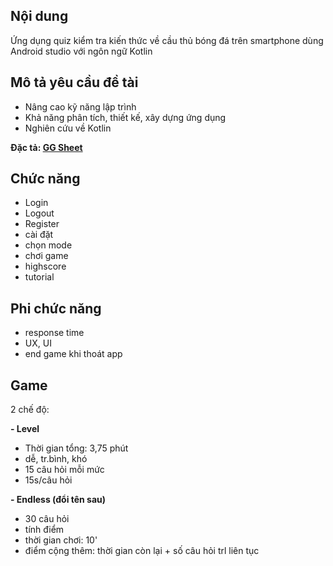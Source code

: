 ## Nội dung
  Ứng dụng quiz kiểm tra kiến thức về cầu thủ bóng đá trên smartphone dùng Android studio với ngôn ngữ Kotlin

## Mô tả yêu cầu đề tài
  - Nâng cao kỹ năng lập trình
  - Khả năng phân tích, thiết kế, xây dựng ứng dụng
  - Nghiên cứu về Kotlin

  **Đặc tả: [GG Sheet](https://docs.google.com/spreadsheets/d/139B-whnt_3KI01oaU-XaHniBHLzSsA9tgCndOezUHXI/edit?gid=1519169062#gid=1519169062)**
 
## Chức năng
  - Login
  - Logout
  - Register
  - cài đặt
  - chọn mode
  - chơi game
  - highscore
  - tutorial

## Phi chức năng
  - response time
  - UX, UI
  - end game khi thoát app

## Game
  2 chế độ:
  
  **- Level**
  + Thời gian tổng: 3,75 phút
  + dễ, tr.bình, khó
  + 15 câu hỏi mỗi mức
  + 15s/câu hỏi

  **- Endless (đổi tên sau)**

  + 30 câu hỏi
  + tính điểm
  + thời gian chơi: 10'
  + điểm cộng thêm: thời gian còn lại + số câu hỏi trl liên tục
